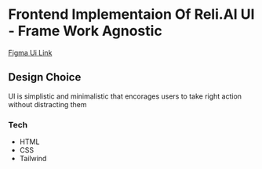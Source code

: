 # Frontend Implementaion Of Reli.AI UI - Frame Work Agnostic
 [Figma Ui Link](https://www.figma.com/file/dlsl6isHx91fqiifqkib9G/Reli.AI?type=design&node-id=0%3A1&mode=design&t=AoEYYCEGAVkAAwdl-1)

 ## Design Choice
  UI is simplistic and minimalistic that encorages users to take right action without distracting them

 ### Tech
   - HTML
   - CSS
   - Tailwind
